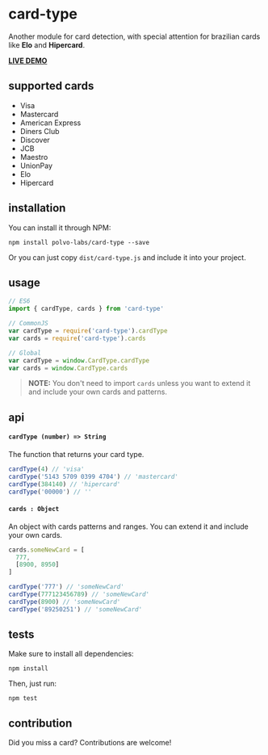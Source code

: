 # card-type

Another module for card detection, with special attention
for brazilian cards like **Elo** and **Hipercard**.

**[LIVE DEMO](https://polvo-labs.github.io/card-type/example/)**

## supported cards

* Visa
* Mastercard
* American Express
* Diners Club
* Discover
* JCB
* Maestro
* UnionPay
* Elo
* Hipercard

## installation

You can install it through NPM:

`npm install polvo-labs/card-type --save`

Or you can just copy `dist/card-type.js` and include it into your project.

## usage

```js
// ES6
import { cardType, cards } from 'card-type'

// CommonJS
var cardType = require('card-type').cardType
var cards = require('card-type').cards

// Global
var cardType = window.CardType.cardType
var cards = window.CardType.cards
```

> **NOTE:** You don't need to import `cards` unless you want to extend it and include your own cards and patterns.

## api

#### `cardType (number) => String`

The function that returns your card type.

```js
cardType(4) // 'visa'
cardType('5143 5709 0399 4704') // 'mastercard'
cardType(384140) // 'hipercard'
cardType('00000') // ''
```

#### `cards : Object`

An object with cards patterns and ranges. You can extend it and include your
own cards.

```js
cards.someNewCard = [
  777,
  [8900, 8950]
]

cardType('777') // 'someNewCard'
cardType(777123456789) // 'someNewCard'
cardType(8900) // 'someNewCard'
cardType('89250251') // 'someNewCard'
```

## tests

Make sure to install all dependencies:

`npm install`

Then, just run:

`npm test`

## contribution

Did you miss a card? Contributions are welcome!
